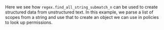 <!-- markdownlint-disable MD041 -->
Here we see how `regex.find_all_string_submatch_n` can be used to create
structured data from unstructured text. In this example, we parse a list of
scopes from a string and use that to create an object we can use in policies to
look up permissions.
